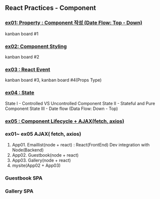 ## React Practices - Component

### <a href="https://github.com/Sewonzzang123/react-practices/tree/main/component/ex01">ex01: Property : Component 작성 (Date Flow: Top - Down)</a>

kanban board #1

### <a href="https://github.com/Sewonzzang123/react-practices/tree/main/component/ex02">ex02: Component Styling</a>

kanban board #2

### <a href="https://github.com/Sewonzzang123/react-practices/tree/main/component/ex03">ex03 : React Event</a>

kanban board #3, kanban board #4(Props Type)

### <a href="https://github.com/Sewonzzang123/react-practices/tree/main/component/ex04">ex04 : State </a>

State I - Controlled VS Uncontrolled Component
State II - Stateful and Pure Component
State III - Date flow (Data Flow: Down - Top)

### <a href="https://github.com/Sewonzzang123/react-practices/tree/main/component/ex04">ex05 : Component Lifecycle + AJAX(fetch, axios)</a>

### ex01~ ex05 AJAX( fetch, axios)

1. App01. Emaillist(node + react) : React(FrontEnd) Dev integration with Node(Backend)
2. App02. Guestbook(node + react)
3. App03. Gallery(node + react)
4. mysite(App02 + App03)

### Guestbook SPA

### Gallery SPA
